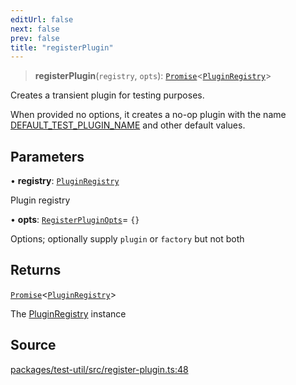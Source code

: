```yaml
---
editUrl: false
next: false
prev: false
title: "registerPlugin"
---
```


> **registerPlugin**(`registry`, `opts`): [`Promise`]( https://developer.mozilla.org/docs/Web/JavaScript/Reference/Global_Objects/Promise )\<[`PluginRegistry`](/api/midnight-smoker/midnight-smoker/classes/pluginregistry/)\>

Creates a transient plugin for testing purposes.

When provided no options, it creates a no-op plugin with the name
[DEFAULT_TEST_PLUGIN_NAME](/api/midnight-smoker/test-util/constants/variables/default_test_plugin_name/) and other default values.

## Parameters

• **registry**: [`PluginRegistry`](/api/midnight-smoker/midnight-smoker/classes/pluginregistry/)

Plugin registry

• **opts**: [`RegisterPluginOpts`](/api/midnight-smoker/test-util/index/type-aliases/registerpluginopts/)= `{}`

Options; optionally supply `plugin` or `factory` but not both

## Returns

[`Promise`]( https://developer.mozilla.org/docs/Web/JavaScript/Reference/Global_Objects/Promise )\<[`PluginRegistry`](/api/midnight-smoker/midnight-smoker/classes/pluginregistry/)\>

The [PluginRegistry](/api/midnight-smoker/midnight-smoker/classes/pluginregistry/) instance

## Source

[packages/test-util/src/register-plugin.ts:48](https://github.com/boneskull/midnight-smoker/blob/417858b/packages/test-util/src/register-plugin.ts#L48)
